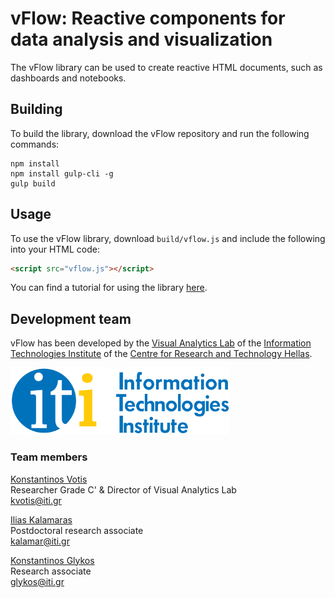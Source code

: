 # vFlow: Reactive components for data analysis and visualization

The vFlow library can be used to create reactive HTML documents, such as dashboards and notebooks.

## Building

To build the library, download the vFlow repository and run the following commands:

```
npm install
npm install gulp-cli -g
gulp build
```

## Usage

To use the vFlow library, download `build/vflow.js` and include the following into your HTML code:

```html
<script src="vflow.js"></script>
```

You can find a tutorial for using the library [here](docs/tutorial/tutorial.md).

## Development team

vFlow has been developed by the [Visual Analytics Lab](https://varlab.iti.gr/) of the [Information Technologies Institute](https://www.iti.gr/iti/en/index.html) of the [Centre for Research and Technology Hellas](https://www.certh.gr/root.en.aspx).

![ITI_logo](iti_logo.png)

### Team members

[Konstantinos Votis](https://www.iti.gr/iti/en/people/Konstantinos_Votis.html)  
Researcher Grade C' & Director of Visual Analytics Lab  
kvotis@iti.gr

[Ilias Kalamaras](https://www.iti.gr/iti/en/people/Ilias_Kalamaras.html)  
Postdoctoral research associate  
kalamar@iti.gr

[Konstantinos Glykos](https://www.iti.gr/iti/en/people/Konstantinos_Glykos.html)  
Research associate  
glykos@iti.gr
